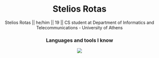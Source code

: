 <h1 align="center">Stelios Rotas</h1>
<p align="center"> Stelios Rotas || he/him || 19 || CS student at Department of Informatics and Telecommunications - University of Athens </p>


<h3 align="center">Languages and tools I know</h3>
<p align="center">
  <a href="https://skillicons.dev">
    <img src="[https://skillicons.dev/icons?i=c,cpp,py,django,latex,git,github,linux,html,css,react&perline=4]" />
  </a>
</p>
